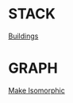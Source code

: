 # STACK
[Buildings](https://atcoder.jp/contests/abc372/tasks/abc372_d)
# GRAPH
[Make Isomorphic](https://atcoder.jp/contests/abc371/tasks/abc371_c)
